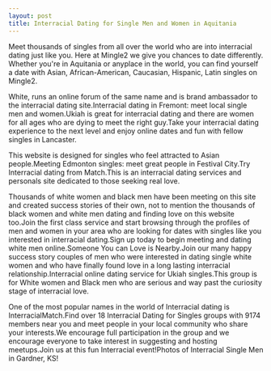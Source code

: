 ```yaml
---
layout: post
title: Interracial Dating for Single Men and Women in Aquitania
---
```


Meet thousands of singles from all over the world who are into interracial dating just like you. Here at Mingle2 we give you chances to date differently. Whether you're in Aquitania or anyplace in the world, you can find yourself a date with Asian, African-American, Caucasian, Hispanic, Latin singles on Mingle2.


White, runs an online forum of the same name and is brand ambassador to the interracial dating site.Interracial dating in Fremont: meet local single men and women.Ukiah is great for interracial dating and there are women for all ages who are dying to meet the right guy.Take your interracial dating experience to the next level and enjoy online dates and fun with fellow singles in Lancaster.




This website is designed for singles who feel attracted to Asian people.Meeting Edmonton singles: meet great people in Festival City.Try Interracial dating from Match.This is an interracial dating services and personals site dedicated to those seeking real love.




Thousands of white women and black men have been meeting on this site and created success stories of their own, not to mention the thousands of black women and white men dating and finding love on this website too.Join the first class service and start browsing through the profiles of men and women in your area who are looking for dates with singles like you interested in interracial dating.Sign up today to begin meeting and dating white men online.Someone You can Love is Nearby.Join our many happy success story couples of men who were interested in dating single white women and who have finally found love in a long lasting interracial relationship.Interracial online dating service for Ukiah singles.This group is for White women and Black men who are serious and way past the curiosity stage of interracial love.




One of the most popular names in the world of Interracial dating is InterracialMatch.Find over 18 Interracial Dating for Singles groups with 9174 members near you and meet people in your local community who share your interests.We encourage full participation in the group and we encourage everyone to take interest in suggesting and hosting meetups.Join us at this fun Interracial event!Photos of Interracial Single Men in Gardner, KS!




